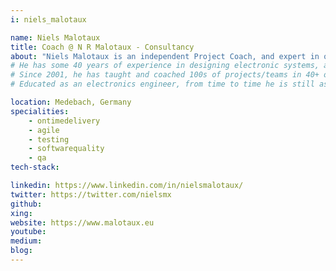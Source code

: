 ```yaml
---
i: niels_malotaux

name: Niels Malotaux
title: Coach @ N R Malotaux - Consultancy
about: "Niels Malotaux is an independent Project Coach, and expert in optimizing team performance."
# He has some 40 years of experience in designing electronic systems, at Delft University, in the Dutch Army, at Philips Electronics, and 18 years leading his own systems design company. Since 1998 he has devoted his expertise to helping projects to deliver 'Quality on Time': delivering the right results at the right time. 
# Since 2001, he has taught and coached 100s of projects/teams in 40+ organizations in the Netherlands, Belgium, China, Germany, India, Ireland, Israel, Japan, Romania, South Africa, the UK, and the US, in fields like electronics, software, space, road, rail, telecom, building automation, parking systems, which led to a wealth of experience in which approaches work better, and which work less in real practice.
# Educated as an electronics engineer, from time to time he is still asked to develop embedded products (HW/FW). Focus on Zero Defects deliveries.

location: Medebach, Germany
specialities:
    - ontimedelivery
    - agile
    - testing
    - softwarequality
    - qa
tech-stack: 

linkedin: https://www.linkedin.com/in/nielsmalotaux/
twitter: https://twitter.com/nielsmx
github: 
xing: 
website: https://www.malotaux.eu
youtube: 
medium: 
blog: 
---
```


